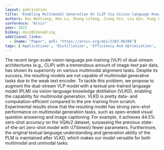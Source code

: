 ```yaml
---
layout: publication
title: 'Enabling Multimodal Generation On CLIP Via Vision-language Knowledge Distillation'
authors: Dai Wenliang, Hou Lu, Shang Lifeng, Jiang Xin, Liu Qun, Fung Pascale
conference: "Arxiv"
year: 2022
bibkey: dai2022enabling
additional_links:
  - {name: "Paper", url: "https://arxiv.org/abs/2203.06386"}
tags: ['Applications', 'Distillation', 'Efficiency And Optimization', 'Model Architecture', 'Multimodal Models', 'Training Techniques']
---
```

The recent large-scale vision-language pre-training (VLP) of dual-stream architectures (e.g., CLIP) with a tremendous amount of image-text pair data, has shown its superiority on various multimodal alignment tasks. Despite its success, the resulting models are not capable of multimodal generative tasks due to the weak text encoder. To tackle this problem, we propose to augment the dual-stream VLP model with a textual pre-trained language model (PLM) via vision-language knowledge distillation (VLKD), enabling the capability for multimodal generation. VLKD is pretty data- and computation-efficient compared to the pre-training from scratch. Experimental results show that the resulting model has strong zero-shot performance on multimodal generation tasks, such as open-ended visual question answering and image captioning. For example, it achieves 44.5&#37; zero-shot accuracy on the VQAv2 dataset, surpassing the previous state-of-the-art zero-shot model with \\(7\times\\) fewer parameters. Furthermore, the original textual language understanding and generation ability of the PLM is maintained after VLKD, which makes our model versatile for both multimodal and unimodal tasks.
